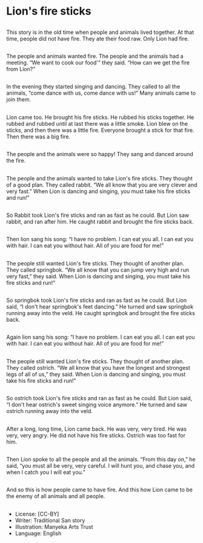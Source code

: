 # Lion's fire sticks

##
This story is in the old time
when people and animals lived
together. At that time, people
did not have fire. They ate their
food raw. Only Lion had fire.

##
The people and animals wanted
fire. The people and the animals
had a meeting. “We want to
cook our food'” they said. “How
can we get the fire from Lion?”

##
In the evening they started
singing and dancing. They
called to all the animals, “come
dance with us, come dance with
us!” Many animals came to join
them.

##
Lion came too. He brought his
fire sticks. He rubbed his sticks
together. He rubbed and rubbed
until at last there was a little
smoke. Lion blew on the sticks,
and then there was a little fire.
Everyone brought a stick for
that fire. Then there was a big
fire.

##
The people and the animals were so happy! They sang and
danced around the fire.

##
The people and the animals wanted to take Lion's fire
sticks. They thought of a good plan. They called rabbit.
“We all know that you are very clever and very fast.” When
Lion is dancing and singing, you must take his fire sticks
and run!”

##
So Rabbit took Lion's fire sticks
and ran as fast as he could. But
Lion saw rabbit, and ran after
him. He caught rabbit and
brought the fire sticks back.

##
Then lion sang his song: “I have
no problem. I can eat you all. I
can eat you with hair. I can eat
you without hair. All of you are
food for me!”

##
The people still wanted Lion's
fire sticks. They thought of
another plan. They called
springbok. “We all know that
you can jump very high and run
very fast,” they said. When Lion
is dancing and singing, you
must take his fire sticks and
run!”

##
So springbok took Lion's fire
sticks and ran as fast as he
could. But Lion said, “I don't
hear springbok's feet dancing.”
He turned and saw springbok
running away into the veld. He
caught springbok and brought
the fire sticks back.

##
Again lion sang his song: “I
have no problem. I can eat you
all. I can eat you with hair. I can
eat you without hair. All of you
are food for me!”

##
The people still wanted Lion's
fire sticks. They thought of
another plan. They called
ostrich. “We all know that you
have the longest and strongest
legs of all of us,” they said.
When Lion is dancing and
singing, you must take his fire
sticks and run!”

##
So ostrich took Lion's fire sticks
and ran as fast as he could. But
Lion said, “I don't hear ostrich's
sweet singing voice anymore.”
He turned and saw ostrich
running away into the veld.

##
After a long, long time, Lion
came back. He was very, very
tired. He was very, very angry.
He did not have his fire sticks.
Ostrich was too fast for him.

##
Then Lion spoke to all the
people and all the animals.
“From this day on,” he said,
“you must all be very, very
careful. I will hunt you, and
chase you, and when I catch
you I will eat you.”

##
And so this is how people came
to have fire. And this how Lion
came to be the enemy of all
animals and all people.

##
* License: [CC-BY]
* Writer: Traditional San story
* Illustration: Manyeka Arts Trust
* Language: English

